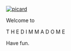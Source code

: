 [![picard](http://img.youtube.com/vi/X6oUz1v17Uo/0.jpg)](http://www.youtube.com/watch?v=X6oUz1v17Uo "picard")

Welcome to 

T H E  D I M M A D O M E

Have fun.
